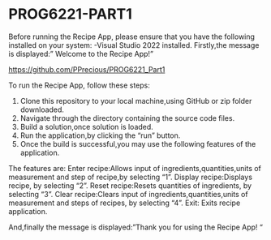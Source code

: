 # PROG6221-PART1

Before running the Recipe App, please ensure that you have the following  installed on your system: 
-Visual Studio 2022 installed. 
Firstly,the message is displayed:” Welcome to the Recipe App!” 

https://github.com/PPrecious/PROG6221_Part1

To run the Recipe App, follow these steps: 
1. Clone this repository to your local machine,using GitHub or zip folder downloaded. 
2. Navigate through the directory containing the source code files. 
3. Build a solution,once solution is loaded. 
4. Run the application,by clicking the “run” button. 
5. Once the build is successful,you may use the following features of the application.  

The features are: 
Enter recipe:Allows input of ingredients,quantities,units of measurement and step of recipe,by selecting “1”. 
Display recipe:Displays recipe, by selecting “2”. 
Reset recipe:Resets quantities of ingredients, by selecting “3”. 
Clear recipe:Clears input of ingredients,quantities,units of measurement and steps of recipes, by selecting “4”. 
Exit: Exits recipe application. 

And,finally the message is displayed:”Thank you for using the Recipe App! “ 
